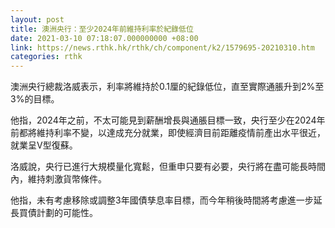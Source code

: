```yaml
---
layout: post
title: 澳洲央行：至少2024年前維持利率於紀錄低位
date: 2021-03-10 07:18:07.000000000 +08:00
link: https://news.rthk.hk/rthk/ch/component/k2/1579695-20210310.htm
categories: rthk
---
```


澳洲央行總裁洛威表示，利率將維持於0.1厘的紀錄低位，直至實際通脹升到2%至3%的目標。

他指，2024年之前，不太可能見到薪酬增長與通脹目標一致，央行至少在2024年前都將維持利率不變，以達成充分就業，即使經濟目前距離疫情前產出水平很近，就業呈V型復蘇。

洛威說，央行已進行大規模量化寬鬆，但重申只要有必要，央行將在盡可能長時間內，維持刺激貨幣條件。

他指，未有考慮移除或調整3年國債孳息率目標，而今年稍後時間將考慮進一步延長買債計劃的可能性。
